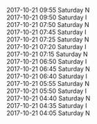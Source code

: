 2017-10-21 09:55 Saturday  N  
2017-10-21 09:50 Saturday  I  
2017-10-21 07:50 Saturday  N  
2017-10-21 07:45 Saturday  I  
2017-10-21 07:25 Saturday  N  
2017-10-21 07:20 Saturday  I  
2017-10-21 07:15 Saturday  N  
2017-10-21 06:50 Saturday  I  
2017-10-21 06:45 Saturday  N  
2017-10-21 06:40 Saturday  I  
2017-10-21 05:55 Saturday  N  
2017-10-21 05:50 Saturday  I  
2017-10-21 04:40 Saturday  N  
2017-10-21 04:35 Saturday  I  
2017-10-21 04:05 Saturday  N  
